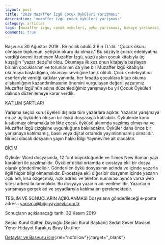 ```yaml
---
layout: post
title: "2019 Muzaffer İzgü Çocuk Öyküleri Yarışması"
description: "muzaffer izgü çocuk öyküleri yarışması"
category: articles
tags: [muzaffer izgu, cocuk oykuleri, oyku yarismasi, hikaye yarismasi, edebiyat yarismalari, 2019]
comments: true
---
```


Başvuru: 30 Ağustos 2019 . Birincilik ödülü 3 Bin TL'dir.
"Çocuk okuru olmayan toplumun, yetişkin okuru da olmaz."
Bu sözüyle çocuk edebiyatına verdiği önemi özetleyen Muzaffer İzgü, yüzü aşkın çocuk kitabıyla üç kuşağın "yazar dede"si oldu. Okumaya ilk kez onun kitabıyla başlayan birinin çocuklarının ve torunlarının da yine bir Muzaffer İzgü kitabıyla okumaya başladığına, okumayı sevdiğine tanık olduk. 
Çocuk edebiyatına eserleriyle verdiği katkılar yanında, her fırsatta çocuklara kitap okuma alışkanlığının kazandırılmasının önemini vurgulayan değerli yazarımız Muzaffer İzgü'nün adına düzenlediğimiz yarışmayı bu yıl Çocuk Öyküleri dalında düzenlemeye karar verdik.

KATILIM ŞARTLARI

Yarışma seçici kurul üyeleri dışında tüm yazarlara açıktır.
Yazarlar yarışmaya en az üç öyküden oluşan bir öykü dosyasıyla katılabilir.
Öykülerde konu kısıtlaması olmamakla birlikte çocuk öyküsü alanında yazılmış olmasına ve Muzaffer İzgü çizgisine uygunluğuna bakılacaktır.
Öyküler daha önce bir yarışmaya katılmamış, basılı veya dijital ortamda yayımlanmamış olmalıdır.
Birinci olacak dosyanın yayın hakkı Bilgi Yayınevi’ne ait olacaktır.
 
BİÇİM

Öyküler Word dosyasında, 12 font büyüklüğünde ve Times New Roman  yazı karakteri ile yazılmalıdır.
Öyküler dijital ortamda e-postaya ekli bir dosya olarak gönderilmelidir. Gönderilen öykü dosyasının adında ve içinde yazarla ilgili hiçbir bilgi olmamalıdır.
E-postaya ekli diğer bir dosyanın içinde yazarın açık adı, kısa özgeçmişi, açık adresi ve telefon numarası ayrıca varsa web sitesi adresi bulunmalıdır. Bu dosyaya yazarın adı verilmelidir.
Yazarların yarışmaya gerçek ad ve soyadlarıyla katılmaları gerekmektedir.
 
TESLİM VE SONUÇLARIN AÇIKLANMASI
Dosyaların gönderileceği e-posta adresi: yarisma@bilgiyayinevi.com.tr

Sonuçların açıklanacağı tarih: 30 Kasım 2019

Seçici Kurul
Gülten Dayıoğlu (Seçici Kurul Başkanı)
Sedat Sever
Mavisel Yener
Hidayet Karakuş
Biray Üstüner

[Detaylar ve Başvuru için](https://www.bilgiyayinevi.com.tr/2019-muzaffer-izgu-cocuk-oykuleri-yarismasi?utm_source=edebiyatyarismalari.com&utm_medium=affiliate){:rel="nofollow"}{:target="_blank"}
